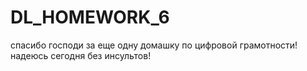# DL_HOMEWORK_6
спасибо господи за еще одну домашку по цифровой грамотности! надеюсь сегодня без инсультов!
